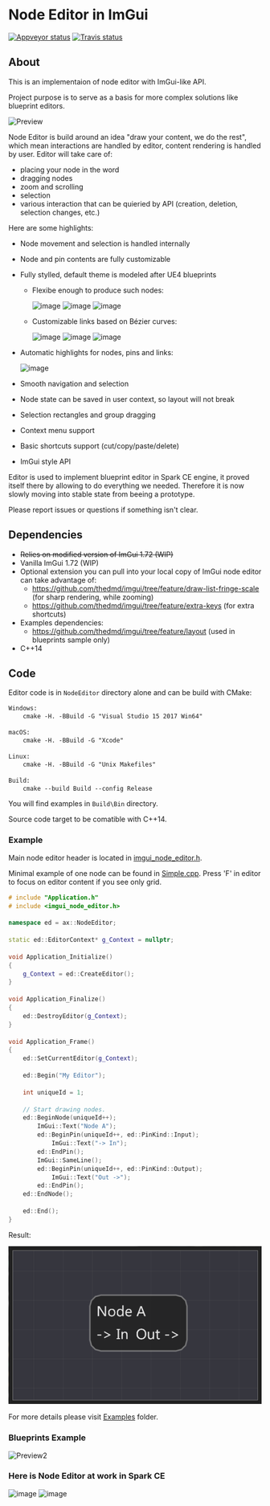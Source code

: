 # Node Editor in ImGui

[![Appveyor status](https://ci.appveyor.com/api/projects/status/lm0io3m8mv7avacp/branch/master?svg=true)](https://ci.appveyor.com/project/thedmd/imgui-node-editor/branch/master)
[![Travis status](https://travis-ci.org/thedmd/imgui-node-editor.svg?branch=master)](https://travis-ci.org/thedmd/imgui-node-editor)


## About

This is an implementaion of node editor with ImGui-like API.

Project purpose is to serve as a basis for more complex solutions like blueprint editors.

![Preview](Screenshots/node_editor_overview.gif)

Node Editor is build around an idea "draw your content, we do the rest", which mean interactions are handled by editor, content rendering is handled by user. Editor will take care of:
 * placing your node in the word
 * dragging nodes
 * zoom and scrolling
 * selection
 * various interaction that can be quieried by API (creation, deletion, selection changes, etc.)

Here are some highlights:
 * Node movement and selection is handled internally
 * Node and pin contents are fully customizable
 * Fully stylled, default theme is modeled after UE4 blueprints
    - Flexibe enough to produce such nodes:

        ![image](https://user-images.githubusercontent.com/1197433/60381408-c3895b00-9a54-11e9-8312-d9fc9af63347.png)
        ![image](https://user-images.githubusercontent.com/1197433/60381400-a3599c00-9a54-11e9-9c51-a88f25f7db07.png)
        ![image](https://user-images.githubusercontent.com/1197433/60381589-7d81c680-9a57-11e9-87b1-9f73ec33bea4.png)
    - Customizable links based on Bézier curves:

        ![image](https://user-images.githubusercontent.com/1197433/60381475-ac973880-9a55-11e9-9ad9-5862975cd2b8.png)
        ![image](https://user-images.githubusercontent.com/1197433/60381467-9db08600-9a55-11e9-9868-2ae849f67de9.png)
        ![image](https://user-images.githubusercontent.com/1197433/60381488-cd5f8e00-9a55-11e9-8346-1f4c8d6bea22.png)
 * Automatic highlights for nodes, pins and links:

    ![image](https://user-images.githubusercontent.com/1197433/60381536-9e95e780-9a56-11e9-80bb-dad0d3d9557a.png)
 * Smooth navigation and selection
 * Node state can be saved in user context, so layout will not break
 * Selection rectangles and group dragging
 * Context menu support
 * Basic shortcuts support (cut/copy/paste/delete)
 * ImGui style API

Editor is used to implement blueprint editor in Spark CE engine, it proved itself there by allowing to do everything we needed. Therefore it is now slowly moving into stable state from beeing a prototype.

Please report issues or questions if something isn't clear.

## Dependencies

 * ~~Relies on modified version of ImGui 1.72 (WIP)~~
 * Vanilla ImGui 1.72 (WIP)
 * Optional extension you can pull into your local copy of ImGui node editor can take advantage of:
    - https://github.com/thedmd/imgui/tree/feature/draw-list-fringe-scale (for sharp rendering, while zooming)
    - https://github.com/thedmd/imgui/tree/feature/extra-keys (for extra shortcuts)
 * Examples dependencies:
    - https://github.com/thedmd/imgui/tree/feature/layout (used in blueprints sample only)
 * C++14

## Code

Editor code is in `NodeEditor` directory alone and can be build with CMake:
```
Windows:
    cmake -H. -BBuild -G "Visual Studio 15 2017 Win64"

macOS:
    cmake -H. -BBuild -G "Xcode"

Linux:
    cmake -H. -BBuild -G "Unix Makefiles"

Build:
    cmake --build Build --config Release
```
You will find examples in `Build\Bin` directory.

Source code target to be comatible with C++14.

### Example

Main node editor header is located in [imgui_node_editor.h](NodeEditor/Include/imgui_node_editor.h).

Minimal example of one node can be found in [Simple.cpp](Examples/00-Simple/Simple.cpp).
Press 'F' in editor to focus on editor content if you see only grid.
```cpp
# include "Application.h"
# include <imgui_node_editor.h>

namespace ed = ax::NodeEditor;

static ed::EditorContext* g_Context = nullptr;

void Application_Initialize()
{
    g_Context = ed::CreateEditor();
}

void Application_Finalize()
{
    ed::DestroyEditor(g_Context);
}

void Application_Frame()
{
    ed::SetCurrentEditor(g_Context);

    ed::Begin("My Editor");

    int uniqueId = 1;

    // Start drawing nodes.
    ed::BeginNode(uniqueId++);
        ImGui::Text("Node A");
        ed::BeginPin(uniqueId++, ed::PinKind::Input);
            ImGui::Text("-> In");
        ed::EndPin();
        ImGui::SameLine();
        ed::BeginPin(uniqueId++, ed::PinKind::Output);
            ImGui::Text("Out ->");
        ed::EndPin();
    ed::EndNode();

    ed::End();
}
```

Result:

![00-Simple.png](Screenshots/00-Simple.png)

For more details please visit [Examples](Examples) folder.

### Blueprints Example

![Preview2](https://user-images.githubusercontent.com/1197433/60053458-2f2b9b00-96d8-11e9-92f9-08aff63b2023.png)

### Here is Node Editor at work in Spark CE
![image](https://user-images.githubusercontent.com/1197433/60381756-174a7300-9a5a-11e9-9a04-00f10565e05e.png)
![image](https://user-images.githubusercontent.com/1197433/60381760-2f21f700-9a5a-11e9-9053-c0547a9cc40a.png)

